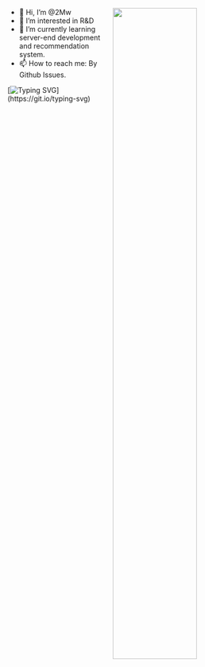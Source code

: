 [<img align="right" width="58%" src="https://github-readme-stats.vercel.app/api?username=2Mw&hide=prs&count_private=true&show_icons=false&bg_color=30,e96443,904e95&title_color=fff&text_color=fff">](https://github.com/ZiyaoGeng)
- 👋 Hi, I’m @2Mw
- 👀 I’m interested in R&D
- 🌱 I’m currently learning server-end development and recommendation system.
- 📫 How to reach me: By Github Issues.

[![Typing SVG](https://readme-typing-svg.herokuapp.com?color=%2336BCF7&center=true&vCenter=true&width=600&lines=Hi+there+👋,+I+am+2Mw;+Welcome+to+My+Github!)](https://git.io/typing-svg)

